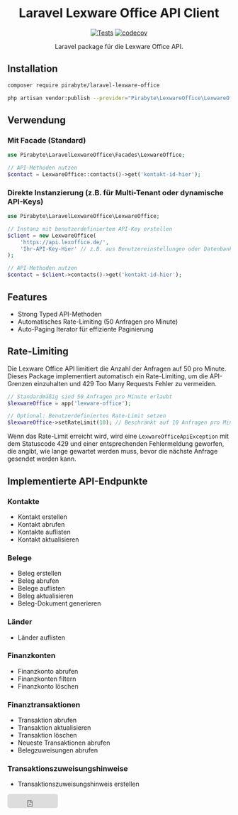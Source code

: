 <p align="center">
  <h1 align="center">Laravel Lexware Office API Client</h1>
</p>

<p align="center">
  <a href="https://github.com/pirabyte/laravel-lexware-office/actions/workflows/tests.yml"><img src="https://github.com/pirabyte/laravel-lexware-office/actions/workflows/tests.yml/badge.svg" alt="Tests"></a>
  <a href="https://codecov.io/github/pirabyte/laravel-lexware-office"><img src="https://codecov.io/github/pirabyte/laravel-lexware-office/branch/main/graph/badge.svg?token=KIpGNZLpn6" alt="codecov"></a>
</p>

<p align="center">Laravel package für die Lexware Office API.</p>

## Installation

```bash
composer require pirabyte/laravel-lexware-office
```

```bash
php artisan vendor:publish --provider="Pirabyte\LexwareOffice\LexwareOfficeServiceProvider" --tag="config"
```

## Verwendung

### Mit Facade (Standard)

```php
use Pirabyte\LaravelLexwareOffice\Facades\LexwareOffice;

// API-Methoden nutzen
$contact = LexwareOffice::contacts()->get('kontakt-id-hier');
```

### Direkte Instanzierung (z.B. für Multi-Tenant oder dynamische API-Keys)

```php
use Pirabyte\LaravelLexwareOffice\LexwareOffice;

// Instanz mit benutzerdefiniertem API-Key erstellen
$client = new LexwareOffice(
    'https://api.lexoffice.de/', 
    'Ihr-API-Key-Hier' // z.B. aus Benutzereinstellungen oder Datenbank
);

// API-Methoden nutzen
$contact = $client->contacts()->get('kontakt-id-hier');
```

## Features

- Strong Typed API-Methoden
- Automatisches Rate-Limiting (50 Anfragen pro Minute)
- Auto-Paging Iterator für effiziente Paginierung

## Rate-Limiting

Die Lexware Office API limitiert die Anzahl der Anfragen auf 50 pro Minute. Dieses Package implementiert automatisch ein Rate-Limiting, um die API-Grenzen einzuhalten und 429 Too Many Requests Fehler zu vermeiden.

```php
// Standardmäßig sind 50 Anfragen pro Minute erlaubt
$lexwareOffice = app('lexware-office');

// Optional: Benutzerdefiniertes Rate-Limit setzen
$lexwareOffice->setRateLimit(10); // Beschränkt auf 10 Anfragen pro Minute
```

Wenn das Rate-Limit erreicht wird, wird eine `LexwareOfficeApiException` mit dem Statuscode 429 und einer entsprechenden Fehlermeldung geworfen, die angibt, wie lange gewartet werden muss, bevor die nächste Anfrage gesendet werden kann.

## Implementierte API-Endpunkte

### Kontakte
- Kontakt erstellen
- Kontakt abrufen
- Kontakte auflisten
- Kontakt aktualisieren

### Belege
- Beleg erstellen
- Beleg abrufen
- Belege auflisten
- Beleg aktualisieren
- Beleg-Dokument generieren

### Länder
- Länder auflisten

### Finanzkonten
- Finanzkonto abrufen
- Finanzkonten filtern
- Finanzkonto löschen

### Finanztransaktionen
- Transaktion abrufen
- Transaktion aktualisieren
- Transaktion löschen
- Neueste Transaktionen abrufen
- Belegzuweisungen abrufen

### Transaktionszuweisungshinweise
- Transaktionszuweisungshinweis erstellen

<iframe src="https://github.com/sponsors/pirabyte/button" title="Sponsor pirabyte" height="32" width="114" style="border: 0; border-radius: 6px;"></iframe>